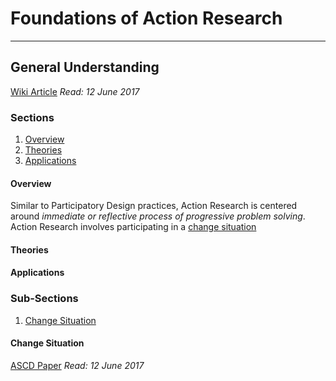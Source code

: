 

# Foundations of Action Research
---
## General Understanding
[Wiki Article](https://en.wikipedia.org/wiki/Action_research)
*Read: 12 June 2017*

### Sections
1. [Overview](#overview)
2. [Theories](#theories)
3. [Applications](#applications)

#### Overview
Similar to Participatory Design practices, Action Research is centered around *immediate or reflective process of progressive problem solving*. Action Research involves participating in a [change situation](#change-situation)

#### Theories


#### Applications


### Sub-Sections
1. [Change Situation](#change-situation)

#### Change Situation
[ASCD Paper](http://www.ascd.org/ASCD/pdf/journals/ed_lead/el_197001_mangione.pdf)
*Read: 12 June 2017*
